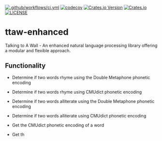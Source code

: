 [![.github/workflows/ci.yml](https://github.com/AIwaifus/ttaw-enhanced/workflows/.github/workflows/ci.yml/badge.svg?branch=main)](https://github.com/AIwaifus/ttaw-enhanced/actions)
[![codecov](https://codecov.io/gh/AIwaifus/ttaw-enhanced/branch/main/graph/badge.svg?token=7I6VUOOLC2)](https://codecov.io/gh/AIwaifus/ttaw-enhanced)
[![Crates.io Version](https://img.shields.io/crates/v/ttaw-enhanced.svg)](https://crates.io/crates/ttaw-enhanced)
[![Crates.io](https://img.shields.io/crates/d/ttaw-enhanced.svg)](https://crates.io/crates/ttaw-enhanced)
[![LICENSE](https://img.shields.io/badge/license-MIT-blue.svg)](LICENSE)

# ttaw-enhanced
Talking to A Wall - An enhanced natural language processing library offering a modular and flexible approach.

## Functionality
- Determine if two words rhyme using the Double Metaphone phonetic encoding
- Determine if two words rhyme using CMUdict phonetic encoding

- Determine if two words alliterate using the Double Metaphone phonetic encoding
- Determine if two words alliterate using CMUdict phonetic encoding

- Get the CMUdict phonetic encoding of a word
- Get th